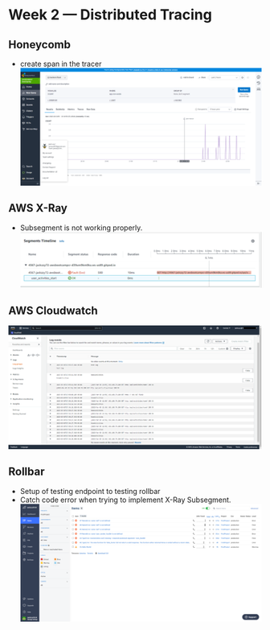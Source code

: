 # Week 2 — Distributed Tracing

## Honeycomb
- create span in the tracer
![screenshot](Assets/Honeycomb.png)


## AWS X-Ray
- Subsegment is not working properly.
![screenshot](Assets/Xray.png)


## AWS Cloudwatch
![screenshot](Assets/CloudWatch.png)

## Rollbar
- Setup of testing endpoint to testing rollbar
- Catch code error when trying to implement X-Ray Subsegment.
![screenshot](Assets/RollBar.png)